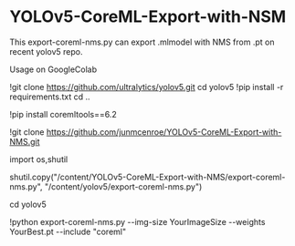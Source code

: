 # YOLOv5-CoreML-Export-with-NSM


This export-coreml-nms.py can export .mlmodel with NMS from .pt on recent yolov5 repo.

Usage on GoogleColab

!git clone https://github.com/ultralytics/yolov5.git
cd yolov5
!pip install -r requirements.txt
cd ..

!pip install coremltools==6.2

!git clone https://github.com/junmcenroe/YOLOv5-CoreML-Export-with-NMS.git

import os,shutil

shutil.copy("/content/YOLOv5-CoreML-Export-with-NMS/export-coreml-nms.py", "/content/yolov5/export-coreml-nms.py")

cd yolov5

!python export-coreml-nms.py --img-size YourImageSize --weights YourBest.pt --include "coreml"

